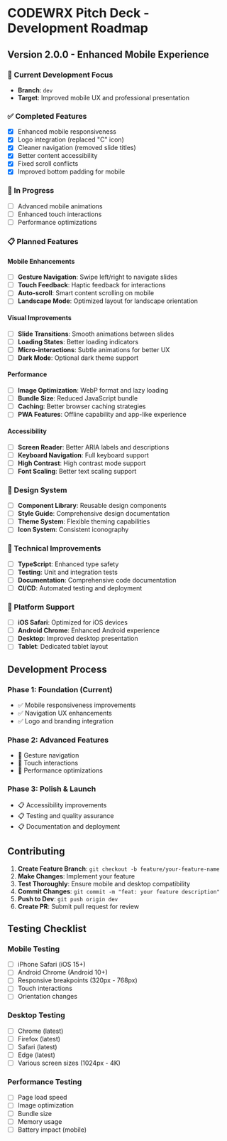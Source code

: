 # CODEWRX Pitch Deck - Development Roadmap

## Version 2.0.0 - Enhanced Mobile Experience

### 🎯 Current Development Focus
- **Branch**: `dev`
- **Target**: Improved mobile UX and professional presentation

### ✅ Completed Features
- [x] Enhanced mobile responsiveness
- [x] Logo integration (replaced "C" icon)
- [x] Cleaner navigation (removed slide titles)
- [x] Better content accessibility
- [x] Fixed scroll conflicts
- [x] Improved bottom padding for mobile

### 🚧 In Progress
- [ ] Advanced mobile animations
- [ ] Enhanced touch interactions
- [ ] Performance optimizations

### 📋 Planned Features

#### Mobile Enhancements
- [ ] **Gesture Navigation**: Swipe left/right to navigate slides
- [ ] **Touch Feedback**: Haptic feedback for interactions
- [ ] **Auto-scroll**: Smart content scrolling on mobile
- [ ] **Landscape Mode**: Optimized layout for landscape orientation

#### Visual Improvements
- [ ] **Slide Transitions**: Smooth animations between slides
- [ ] **Loading States**: Better loading indicators
- [ ] **Micro-interactions**: Subtle animations for better UX
- [ ] **Dark Mode**: Optional dark theme support

#### Performance
- [ ] **Image Optimization**: WebP format and lazy loading
- [ ] **Bundle Size**: Reduced JavaScript bundle
- [ ] **Caching**: Better browser caching strategies
- [ ] **PWA Features**: Offline capability and app-like experience

#### Accessibility
- [ ] **Screen Reader**: Better ARIA labels and descriptions
- [ ] **Keyboard Navigation**: Full keyboard support
- [ ] **High Contrast**: High contrast mode support
- [ ] **Font Scaling**: Better text scaling support

### 🎨 Design System
- [ ] **Component Library**: Reusable design components
- [ ] **Style Guide**: Comprehensive design documentation
- [ ] **Theme System**: Flexible theming capabilities
- [ ] **Icon System**: Consistent iconography

### 🔧 Technical Improvements
- [ ] **TypeScript**: Enhanced type safety
- [ ] **Testing**: Unit and integration tests
- [ ] **Documentation**: Comprehensive code documentation
- [ ] **CI/CD**: Automated testing and deployment

### 📱 Platform Support
- [ ] **iOS Safari**: Optimized for iOS devices
- [ ] **Android Chrome**: Enhanced Android experience
- [ ] **Desktop**: Improved desktop presentation
- [ ] **Tablet**: Dedicated tablet layout

## Development Process

### Phase 1: Foundation (Current)
- ✅ Mobile responsiveness improvements
- ✅ Navigation UX enhancements
- ✅ Logo and branding integration

### Phase 2: Advanced Features
- 🚧 Gesture navigation
- 🚧 Touch interactions
- 🚧 Performance optimizations

### Phase 3: Polish & Launch
- 📋 Accessibility improvements
- 📋 Testing and quality assurance
- 📋 Documentation and deployment

## Contributing

1. **Create Feature Branch**: `git checkout -b feature/your-feature-name`
2. **Make Changes**: Implement your feature
3. **Test Thoroughly**: Ensure mobile and desktop compatibility
4. **Commit Changes**: `git commit -m "feat: your feature description"`
5. **Push to Dev**: `git push origin dev`
6. **Create PR**: Submit pull request for review

## Testing Checklist

### Mobile Testing
- [ ] iPhone Safari (iOS 15+)
- [ ] Android Chrome (Android 10+)
- [ ] Responsive breakpoints (320px - 768px)
- [ ] Touch interactions
- [ ] Orientation changes

### Desktop Testing
- [ ] Chrome (latest)
- [ ] Firefox (latest)
- [ ] Safari (latest)
- [ ] Edge (latest)
- [ ] Various screen sizes (1024px - 4K)

### Performance Testing
- [ ] Page load speed
- [ ] Image optimization
- [ ] Bundle size
- [ ] Memory usage
- [ ] Battery impact (mobile)

